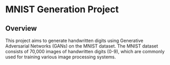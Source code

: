 # MNIST Generation Project

## Overview

This project aims to generate handwritten digits using Generative Adversarial Networks (GANs) on the MNIST dataset. The MNIST dataset consists of 70,000 images of handwritten digits (0-9), which are commonly used for training various image processing systems.
